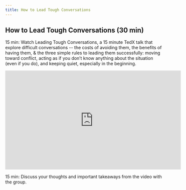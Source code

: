 ```yaml
---
title: How to Lead Tough Conversations
---
```


## How to Lead Tough Conversations (30 min)

15 min: Watch Leading Tough Conversations, a 15 minute TedX talk that explore difficult conversations -- the costs of avoiding them, the benefits of having them, & the three simple rules to leading them successfully: moving toward conflict, acting as if you don’t know anything about the situation (even if you do), and keeping quiet, especially in the beginning.

<iframe width="560" height="315" src="https://www.youtube.com/embed/LZu16ZaLgJM" title="YouTube video player" frameborder="0" allow="accelerometer; autoplay; clipboard-write; encrypted-media; gyroscope; picture-in-picture; web-share" allowfullscreen></iframe>

15 min: Discuss your thoughts and important takeaways from the video with the group.
